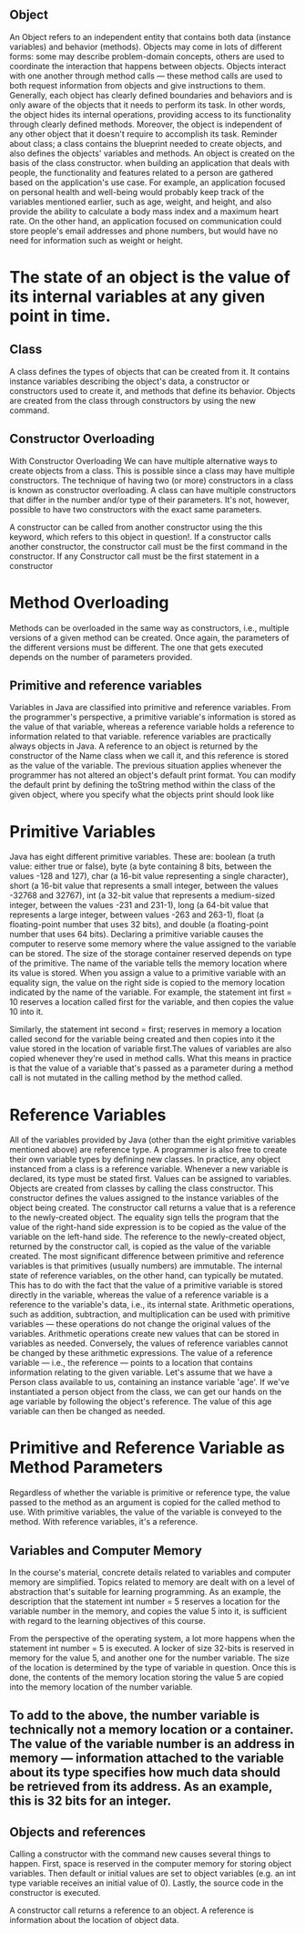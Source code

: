 ## Object
An Object refers to an independent entity that contains both data (instance variables) and behavior (methods). Objects may come in lots of different forms: some may describe problem-domain concepts, others are used to coordinate the interaction that happens between objects. Objects interact with one another through method calls — these method calls are used to both request information from objects and give instructions to them.
Generally, each object has clearly defined boundaries and behaviors and is only aware of the objects that it needs to perform its task. In other words, the object hides its internal operations, providing access to its functionality through clearly defined methods. Moreover, the object is independent of any other object that it doesn't require to accomplish its task. Reminder about class; a class contains the blueprint needed to create objects, and also defines the objects' variables and methods. An object is created on the basis of the class constructor. when building an application that deals with people, the functionality and features related to a person are gathered based on the application's use case. For example, an application focused on personal health and well-being would probably keep track of the variables mentioned earlier, such as age, weight, and height, and also provide the ability to calculate a body mass index and a maximum heart rate. On the other hand, an application focused on communication could store people's email addresses and phone numbers, but would have no need for information such as weight or height.
# The state of an object is the value of its internal variables at any given point in time.

## Class
A class defines the types of objects that can be created from it. It contains instance variables describing the object's data, a constructor or constructors used to create it, and methods that define its behavior. Objects are created from the class through constructors by using the new command.

## Constructor Overloading
With Constructor Overloading We can have multiple  alternative ways to create objects from a class. This is possible since a class may have multiple constructors. The technique of having two (or more) constructors in a class is known as constructor overloading. A class can have multiple constructors that differ in the number and/or type of their parameters. It's not, however, possible to have two constructors with the exact same parameters.

A constructor can be called from another constructor using the this keyword, which refers to this object in question!. If a constructor calls another constructor, the constructor call must be the first command in the constructor. If any Constructor call must be the first statement in a constructor

# Method Overloading
Methods can be overloaded in the same way as constructors, i.e., multiple versions of a given method can be created. Once again, the parameters of the different versions must be different. The one that gets executed depends on the number of parameters provided.

## Primitive and reference variables
Variables in Java are classified into primitive and reference variables. From the programmer's perspective, a primitive variable's information is stored as the value of that variable, whereas a reference variable holds a reference to information related to that variable. reference variables are practically always objects in Java.
A reference to an object is returned by the constructor of the Name class when we call it, and this reference is stored as the value of the variable. 
The previous situation applies whenever the programmer has not altered an object's default print format. You can modify the default print by defining the toString method within the class of the given object, where you specify what the objects print should look like

# Primitive Variables
Java has eight different primitive variables. These are: boolean (a truth value: either true or false), byte (a byte containing 8 bits, between the values -128 and 127), char (a 16-bit value representing a single character), short (a 16-bit value that represents a small integer, between the values -32768 and 32767), int (a 32-bit value that represents a medium-sized integer, between the values -231 and 231-1), long (a 64-bit value that represents a large integer, between values -263 and 263-1), float (a floating-point number that uses 32 bits), and double (a floating-point number that uses 64 bits).
Declaring a primitive variable causes the computer to reserve some memory where the value assigned to the variable can be stored. The size of the storage container reserved depends on type of the primitive. 
The name of the variable tells the memory location where its value is stored. When you assign a value to a primitive variable with an equality sign, the value on the right side is copied to the memory location indicated by the name of the variable. For example, the statement int first = 10 reserves a location called first for the variable, and then copies the value 10 into it.

Similarly, the statement int second = first; reserves in memory a location called second for the variable being created and then copies into it the value stored in the location of variable first.The values of variables are also copied whenever they're used in method calls. What this means in practice is that the value of a variable that's passed as a parameter during a method call is not mutated in the calling method by the method called.

# Reference Variables

All of the variables provided by Java (other than the eight primitive variables mentioned above) are reference type. A programmer is also free to create their own variable types by defining new classes. In practice, any object instanced from a class is a reference variable.
Whenever a new variable is declared, its type must be stated first. Values can be assigned to variables. Objects are created from classes by calling the class constructor. This constructor defines the values assigned to the instance variables of the object being created. The constructor call returns a value that is a reference to the newly-created object. The equality sign tells the program that the value of the right-hand side expression is to be copied as the value of the variable on the left-hand side. The reference to the newly-created object, returned by the constructor call, is copied as the value of the variable created.
The most significant difference between primitive and reference variables is that primitives (usually numbers) are immutable. The internal state of reference variables, on the other hand, can typically be mutated. This has to do with the fact that the value of a primitive variable is stored directly in the variable, whereas the value of a reference variable is a reference to the variable's data, i.e., its internal state.
Arithmetic operations, such as addition, subtraction, and multiplication can be used with primitive variables — these operations do not change the original values of the variables. Arithmetic operations create new values that can be stored in variables as needed. Conversely, the values of reference variables cannot be changed by these arithmetic expressions.
The value of a reference variable — i.e., the reference — points to a location that contains information relating to the given variable. Let's assume that we have a Person class available to us, containing an instance variable 'age'. If we've instantiated a person object from the class, we can get our hands on the age variable by following the object's reference. The value of this age variable can then be changed as needed.

# Primitive and Reference Variable as Method Parameters
 Regardless of whether the variable is primitive or reference type, the value passed to the method as an argument is copied for the called method to use. With primitive variables, the value of the variable is conveyed to the method. With reference variables, it's a reference.

 ## Variables and Computer Memory
 In the course's material, concrete details related to variables and computer memory are simplified. Topics related to memory are dealt with on a level of abstraction that's suitable for learning programming. As an example, the description that the statement int number = 5 reserves a location for the variable number in the memory, and copies the value 5 into it, is sufficient with regard to the learning objectives of this course.

From the perspective of the operating system, a lot more happens when the statement int number = 5 is executed. A locker of size 32-bits is reserved in memory for the value 5, and another one for the number variable. The size of the location is determined by the type of variable in question. Once this is done, the contents of the memory location storing the value 5 are copied into the memory location of the number variable.

To add to the above, the number variable is technically not a memory location or a container. The value of the variable number is an address in memory — information attached to the variable about its type specifies how much data should be retrieved from its address. As an example, this is 32 bits for an integer.
----------------------------------------------------------------------------------------------------------------

## Objects and references

Calling a constructor with the command new causes several things to happen. First, space is reserved in the computer memory for storing object variables. Then default or initial values are set to object variables (e.g. an int type variable receives an initial value of 0). Lastly, the source code in the constructor is executed.

A constructor call returns a reference to an object. A reference is information about the location of object data.